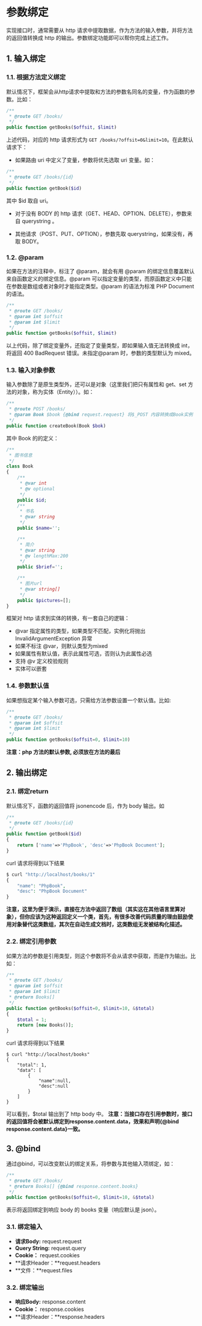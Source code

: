 # 参数绑定

实现接口时，通常需要从 http 请求中提取数据，作为方法的输入参数，并将方法的返回值转换成 http 的输出。参数绑定功能即可以帮你完成上述工作。

## 1. 输入绑定

### 1.1. 根据方法定义绑定


默认情况下，框架会从http请求中提取和方法的参数名同名的变量，作为函数的参数。比如：

```php
/**
 * @route GET /books/
 */
public function getBooks($offsit, $limit)
```
上述代码，对应的 http 请求形式为 ```GET /books/?offsit=0&limit=10```。在此默认请求下：

* 如果路由 uri 中定义了变量，参数将优先选取 uri 变量。如：

 ```php
 /**
  * @route GET /books/{id}
  */
 public function getBook($id)
 ```
 其中 $id 取自 uri。
 
* 对于没有 BODY 的 http 请求（GET、HEAD、OPTION、DELETE），参数来自 querystring 。

* 其他请求（POST、PUT、OPTION），参数先取 querystring，如果没有，再取 BODY。

### 1.2. @param

如果在方法的注释中，标注了 @param，就会有用 @param 的绑定信息覆盖默认来自函数定义的绑定信息。@param 可以指定变量的类型，而原函数定义中只能在参数是数组或者对象时才能指定类型。@param 的语法为标准 PHP Document 的语法。

```php
/**
 * @route GET /books/
 * @param int $offsit
 * @param int $limit
 */
public function getBooks($offsit, $limit)

```
以上代码，除了绑定变量外，还指定了变量类型，即如果输入值无法转换成 int，将返回 400 BadRequest 错误。未指定@param 时，参数的类型默认为 mixed。

### 1.3. 输入对象参数

输入参数除了是原生类型外，还可以是对象（这里我们把只有属性和 get、set 方法的对象，称为实体（Entity））。如：

```php
/**
 * @route POST /books/
 * @param Book $book {@bind request.request} 将$_POST 内容转换成Book实例
 */
public function createBook(Book $bok)
```

其中 Book 的的定义：

```php
/**
 * 图书信息
 */
class Book
{
    /**
     * @var int
     * @v optional
     */
    public $id;
    /**
     * 书名
     * @var string
     */
    public $name='';

    /**
     * 简介
     * @var string
     * @v lengthMax:200
     */
    public $brief='';

    /**
     * 图片url
     * @var string[]
     */
    public $pictures=[];
}
```
框架对 http 请求到实体的转换，有一套自己的逻辑：
* @var 指定属性的类型，如果类型不匹配，实例化将抛出 InvalidArgumentException 异常
* 如果不标注 @var，则默认类型为mixed
* 如果属性有默认值，表示此属性可选，否则认为此属性必选
* 支持 @v 定义校验规则
* 实体可以嵌套


### 1.4. 参数默认值

如果想指定某个输入参数可选，只需给方法参数设置一个默认值。比如:

```php
/**
 * @route GET /books/
 * @param int $offsit
 * @param int $limit
 */
public function getBooks($offsit=0, $limit=10)
```
**注意：php 方法的默认参数, 必须放在方法的最后**

## 2. 输出绑定

### 2.1. 绑定return

默认情况下，函数的返回值将 jsonencode 后，作为 body 输出。如

```php
/**
 * @route GET /books/{id}
 */
public function getBook($id)
{
    return ['name'=>'PhpBook', 'desc'=>'PhpBook Document'];
}
```
curl 请求将得到以下结果

```php
$ curl "http://localhost/books/1"
{
    "name": "PhpBook",
    "desc": "PhpBook Document"
}
```

**注意，这里为便于演示，直接在方法中返回了数组（其实这在其他语言里算对象），但你应该为这种返回定义一个类，首先，有很多改善代码质量的理由鼓励使用对象替代这类数组，其次在自动生成文档时，这类数组无发被结构化描述。**

### 2.2. 绑定引用参数

如果方法的参数是引用类型，则这个参数将不会从请求中获取，而是作为输出。比如：

```php
/**
 * @route GET /books/
 * @param int $offsit
 * @param int $limit
 * @return Books[]
 */
public function getBooks($offsit=0, $limit=10, &$total)
{
    $total = 1;
    return [new Books()];
}

```
curl 请求将得到以下结果

```
$ curl "http://localhost/books"
{
    "total": 1,
    "data": [
        {
            "name":null, 
            "desc":null
        }
    ]
}
```

可以看到，$total 输出到了 http body 中。 **注意：当接口存在引用参数时，接口的返回值将会被默认绑定到response.content.data，效果和声明{@bind response.content.data}一致。**
 
## 3. @bind

通过@bind，可以改变默认的绑定关系，将参数与其他输入项绑定，如：

```php
/**
 * @route GET /books/
 * @return Books[] {@bind response.content.books}
 */
public function getBooks($offsit=0, $limit=10, &$total)
```
表示将返回绑定到响应 body 的 books 变量（响应默认是 json）。


### 3.1. 绑定输入

* **请求Body:** request.request
* **Query String:** request.query
* **Cookie：** request.cookies
* **请求Header：**request.headers
* **文件：**request.files

### 3.2. 绑定输出

* **响应Body:** response.content
* **Cookie：** response.cookies
* **请求Header：**response.headers

